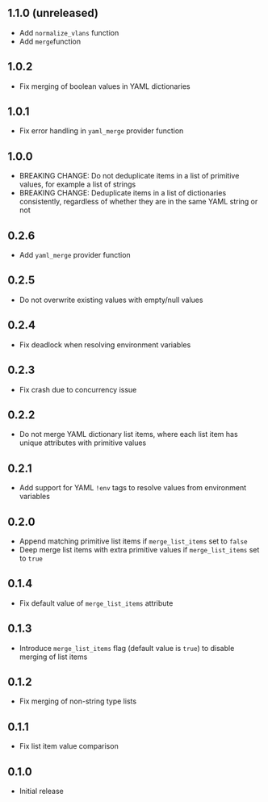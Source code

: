 ## 1.1.0 (unreleased)

- Add `normalize_vlans` function
- Add `merge`function

## 1.0.2

- Fix merging of boolean values in YAML dictionaries

## 1.0.1

- Fix error handling in `yaml_merge` provider function

## 1.0.0

- BREAKING CHANGE: Do not deduplicate items in a list of primitive values, for example a list of strings
- BREAKING CHANGE: Deduplicate items in a list of dictionaries consistently, regardless of whether they are in the same YAML string or not

## 0.2.6

- Add `yaml_merge` provider function

## 0.2.5

- Do not overwrite existing values with empty/null values

## 0.2.4

- Fix deadlock when resolving environment variables

## 0.2.3

- Fix crash due to concurrency issue

## 0.2.2

- Do not merge YAML dictionary list items, where each list item has unique attributes with primitive values

## 0.2.1

- Add support for YAML `!env` tags to resolve values from environment variables

## 0.2.0

- Append matching primitive list items if `merge_list_items` set to `false`
- Deep merge list items with extra primitive values if `merge_list_items` set to `true`

## 0.1.4

- Fix default value of `merge_list_items` attribute

## 0.1.3

- Introduce `merge_list_items` flag (default value is `true`) to disable merging of list items

## 0.1.2

- Fix merging of non-string type lists

## 0.1.1

- Fix list item value comparison

## 0.1.0

- Initial release
